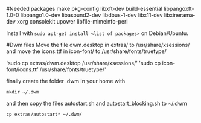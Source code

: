 #Needed packages
make pkg-config libxft-dev build-essential libpangoxft-1.0-0 libpango1.0-dev libasound2-dev libdbus-1-dev libx11-dev libxinerama-dev xorg consolekit upower libfile-mimeinfo-perl

Install with `sudo apt-get install <list of packages>` on Debian/Ubuntu.

#Dwm files
Move the file dwm.desktop in extras/ to /usr/share/xsessions/
and move the icons.ttf in icon-font/ to /usr/share/fonts/truetype/

'sudo cp extras/dwm.desktop /usr/share/xsessions/'
'sudo cp icon-font/icons.ttf /usr/share/fonts/truetype/'

finally create the folder .dwm in your home with

`mkdir ~/.dwm`

and then copy the files autostart.sh and autostart_blocking.sh to ~/.dwm

`cp extras/autostart* ~/.dwm/`

